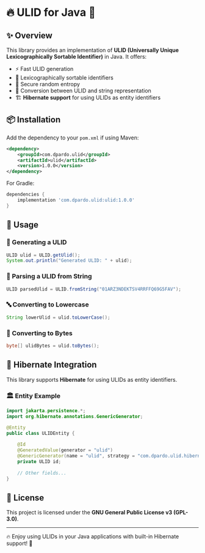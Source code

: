 # 🔥 ULID for Java 🚀

## ✨ Overview
This library provides an implementation of **ULID (Universally Unique Lexicographically Sortable Identifier)** in Java. It offers:

- ⚡ Fast ULID generation
- 📏 Lexicographically sortable identifiers
- 🔐 Secure random entropy
- 🔄 Conversion between ULID and string representation
- 🏗️ **Hibernate support** for using ULIDs as entity identifiers

## 📦 Installation
Add the dependency to your `pom.xml` if using Maven:

```xml
<dependency>
    <groupId>com.dpardo.ulid</groupId>
    <artifactId>ulid</artifactId>
    <version>1.0.0</version>
</dependency>
```

For Gradle:

```gradle
dependencies {
    implementation 'com.dpardo.ulid:ulid:1.0.0'
}
```

## 🚀 Usage
### 🔧 Generating a ULID
```java
ULID ulid = ULID.getUlid();
System.out.println("Generated ULID: " + ulid);
```

### 📜 Parsing a ULID from String
```java
ULID parsedUlid = ULID.fromString("01ARZ3NDEKTSV4RRFFQ69G5FAV");
```

### 🔤 Converting to Lowercase
```java
String lowerUlid = ulid.toLowerCase();
```

### 🔄 Converting to Bytes
```java
byte[] ulidBytes = ulid.toBytes();
```

## 🎯 Hibernate Integration
This library supports **Hibernate** for using ULIDs as entity identifiers.

### 🏛️ Entity Example
```java
import jakarta.persistence.*;
import org.hibernate.annotations.GenericGenerator;

@Entity
public class ULIDEntity {
    
    @Id
    @GeneratedValue(generator = "ulid")
    @GenericGenerator(name = "ulid", strategy = "com.dpardo.ulid.hibernate.ULIDIdGenerator")
    private ULID id;
    
    // Other fields...
}
```

## 📜 License
This project is licensed under the **GNU General Public License v3 (GPL-3.0)**.

---
🔥 Enjoy using ULIDs in your Java applications with built-in Hibernate support! 🚀

